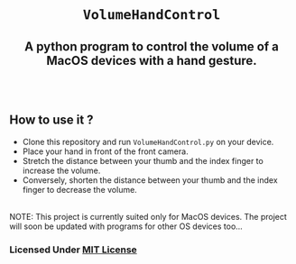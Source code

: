 <code><h1 align="center">VolumeHandControl</h1></code>

<h2 align = "center">A python program to control the volume of a MacOS devices with a hand gesture.</h2>
<br></br>

## How to use it ?

* Clone this repository and run <code>VolumeHandControl.py</code> on your device.
* Place your hand in front of the front camera.
* Stretch the distance between your thumb and the index finger to increase the volume.
* Conversely, shorten the distance between your thumb and the index finger to decrease the volume.
  <br></br>

 NOTE: This project is currently suited only for MacOS devices. The project will soon be updated with programs for other OS devices too...

 ### Licensed Under [MIT License](https://github.com/im-lakshyaveerturna/VolumeHands/blob/main/LICENSE)








